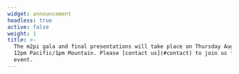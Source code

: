 ```yaml
---
widget: announcement
headless: true
active: false
weight: 1
title: >-
  The m2pi gala and final presentations will take place on Thursday Aug 26th
  12pm Pacific/1pm Mountain. Please [contact us](#contact) to join us for this
  event.
---
```

